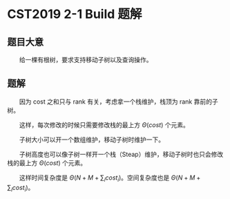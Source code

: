 # CST2019 2-1 Build 题解

## 题目大意

　　给一棵有根树，要求支持移动子树以及查询操作。

## 题解

　　因为 cost 之和只与 rank 有关，考虑拿一个栈维护，栈顶为 rank 靠前的子树。

　　这样，每次修改的时候只需要修改栈的最上方 $\Theta(cost)$ 个元素。

　　子树大小可以开一个数组维护，移动子树时维护一下。

　　子树高度也可以像子树一样开一个栈（Steap）维护，移动子树时也只会修改栈的最上方 $\Theta(cost)$ 个元素。

　　这样时间复杂度是 $\Theta(N+M+\sum_i cost_i)$。空间复杂度也是 $\Theta(N+M+\sum_i cost_i)$。


